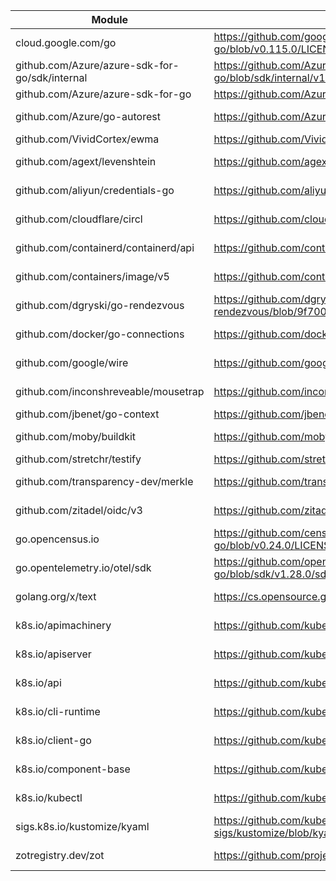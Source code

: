 Module | License URL | License
---|---|---
cloud.google.com/go|https://github.com/googleapis/google-cloud-go/blob/v0.115.0/LICENSE|Apache-2.0
github.com/Azure/azure-sdk-for-go/sdk/internal|https://github.com/Azure/azure-sdk-for-go/blob/sdk/internal/v1.10.0/sdk/internal/LICENSE.txt|MIT
github.com/Azure/azure-sdk-for-go|https://github.com/Azure/azure-sdk-for-go/blob/v68.0.0/LICENSE.txt|MIT
github.com/Azure/go-autorest|https://github.com/Azure/go-autorest/blob/v14.2.0/LICENSE|Apache-2.0
github.com/VividCortex/ewma|https://github.com/VividCortex/ewma/blob/v1.2.0/LICENSE|MIT
github.com/agext/levenshtein|https://github.com/agext/levenshtein/blob/v1.2.3/LICENSE|Apache-2.0
github.com/aliyun/credentials-go|https://github.com/aliyun/credentials-go/blob/v1.3.6/LICENSE|Apache-2.0
github.com/cloudflare/circl|https://github.com/cloudflare/circl/blob/v1.3.9/LICENSE|BSD-3-Clause
github.com/containerd/containerd/api|https://github.com/containerd/containerd/blob/api/v1.7.19/api/LICENSE|Apache-2.0
github.com/containers/image/v5|https://github.com/containers/image/blob/v5.32.1/LICENSE|Apache-2.0
github.com/dgryski/go-rendezvous|https://github.com/dgryski/go-rendezvous/blob/9f7001d12a5f/LICENSE|MIT
github.com/docker/go-connections|https://github.com/docker/go-connections/blob/v0.5.0/LICENSE|Apache-2.0
github.com/google/wire|https://github.com/google/wire/blob/v0.6.0/LICENSE|Apache-2.0
github.com/inconshreveable/mousetrap|https://github.com/inconshreveable/mousetrap/blob/v1.1.0/LICENSE|Apache-2.0
github.com/jbenet/go-context|https://github.com/jbenet/go-context/blob/d14ea06fba99/LICENSE|MIT
github.com/moby/buildkit|https://github.com/moby/buildkit/blob/v0.13.2/LICENSE|Apache-2.0
github.com/stretchr/testify|https://github.com/stretchr/testify/blob/v1.9.0/LICENSE|MIT
github.com/transparency-dev/merkle|https://github.com/transparency-dev/merkle/blob/v0.0.2/LICENSE|Apache-2.0
github.com/zitadel/oidc/v3|https://github.com/zitadel/oidc/blob/v3.27.0/LICENSE|Apache-2.0
go.opencensus.io|https://github.com/census-instrumentation/opencensus-go/blob/v0.24.0/LICENSE|Apache-2.0
go.opentelemetry.io/otel/sdk|https://github.com/open-telemetry/opentelemetry-go/blob/sdk/v1.28.0/sdk/LICENSE|Apache-2.0
golang.org/x/text|https://cs.opensource.google/go/x/text/+/v0.17.0:LICENSE|BSD-3-Clause
k8s.io/apimachinery|https://github.com/kubernetes/apimachinery/blob/v0.30.3/LICENSE|Apache-2.0
k8s.io/apiserver|https://github.com/kubernetes/apiserver/blob/v0.30.3/LICENSE|Apache-2.0
k8s.io/api|https://github.com/kubernetes/api/blob/v0.30.3/LICENSE|Apache-2.0
k8s.io/cli-runtime|https://github.com/kubernetes/cli-runtime/blob/v0.30.3/LICENSE|Apache-2.0
k8s.io/client-go|https://github.com/kubernetes/client-go/blob/v0.30.3/LICENSE|Apache-2.0
k8s.io/component-base|https://github.com/kubernetes/component-base/blob/v0.30.3/LICENSE|Apache-2.0
k8s.io/kubectl|https://github.com/kubernetes/kubectl/blob/v0.30.3/LICENSE|Apache-2.0
sigs.k8s.io/kustomize/kyaml|https://github.com/kubernetes-sigs/kustomize/blob/kyaml/v0.17.2/kyaml/LICENSE|Apache-2.0
zotregistry.dev/zot|https://github.com/project-zot/zot/blob/HEAD/LICENSE|Apache-2.0
